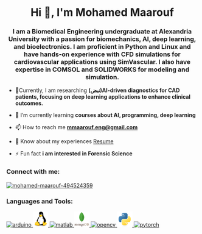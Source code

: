 <h1 align="center">Hi 👋, I'm Mohamed Maarouf</h1>
<h3 align="center">I am a Biomedical Engineering undergraduate at Alexandria University with a passion for biomechanics, AI, deep learning, and bioelectronics. I am proficient in Python and Linux and have hands-on experience with CFD simulations for cardiovascular applications using SimVascular. I also have expertise in COMSOL and SOLIDWORKS for modeling and simulation.</h3>

- 🔭Currently, I am researching **(نبض)AI-driven diagnostics for CAD patients, focusing on deep learning applications to enhance clinical outcomes.**

- 🌱 I’m currently learning **courses about AI, programming, deep learning**

- 📫 How to reach me **mmaarouf.eng@gmail.com**

- 📄 Know about my experiences [Resume](https://drive.google.com/file/d/1PeX5mVw7hjq2oGxBC6AJPKHar2apqwFJ/view?usp=sharing)


- ⚡ Fun fact **i am interested in Forensic Science**

<h3 align="left">Connect with me:</h3>
<p align="left">
<a href="https://linkedin.com/in/mohamed-maarouf-494524359" target="blank"><img align="center" src="https://raw.githubusercontent.com/rahuldkjain/github-profile-readme-generator/master/src/images/icons/Social/linked-in-alt.svg" alt="mohamed-maarouf-494524359" height="30" width="40" /></a>
</p>

<h3 align="left">Languages and Tools:</h3>
<p align="left"> <a href="https://www.arduino.cc/" target="_blank" rel="noreferrer"> <img src="https://cdn.worldvectorlogo.com/logos/arduino-1.svg" alt="arduino" width="40" height="40"/> </a> <a href="https://www.linux.org/" target="_blank" rel="noreferrer"> <img src="https://raw.githubusercontent.com/devicons/devicon/master/icons/linux/linux-original.svg" alt="linux" width="40" height="40"/> </a> <a href="https://www.mathworks.com/" target="_blank" rel="noreferrer"> <img src="https://upload.wikimedia.org/wikipedia/commons/2/21/Matlab_Logo.png" alt="matlab" width="40" height="40"/> </a> <a href="https://www.mongodb.com/" target="_blank" rel="noreferrer"> <img src="https://raw.githubusercontent.com/devicons/devicon/master/icons/mongodb/mongodb-original-wordmark.svg" alt="mongodb" width="40" height="40"/> </a> <a href="https://opencv.org/" target="_blank" rel="noreferrer"> <img src="https://www.vectorlogo.zone/logos/opencv/opencv-icon.svg" alt="opencv" width="40" height="40"/> </a> <a href="https://www.python.org" target="_blank" rel="noreferrer"> <img src="https://raw.githubusercontent.com/devicons/devicon/master/icons/python/python-original.svg" alt="python" width="40" height="40"/> </a> <a href="https://pytorch.org/" target="_blank" rel="noreferrer"> <img src="https://www.vectorlogo.zone/logos/pytorch/pytorch-icon.svg" alt="pytorch" width="40" height="40"/> </a> </p>
